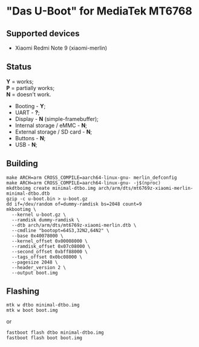 # "Das U-Boot" for MediaTek MT6768
## Supported devices
* Xiaomi Redmi Note 9 (xiaomi-merlin)

## Status
**Y** = works;\
**P** = partially works;\
**N** = doesn't work.

* Booting - **Y**;
* UART - **?**;
* Display - **N** (simple-framebuffer);
* Internal storage / eMMC - **N**;
* External storage / SD card - **N**;
* Buttons - **N**;
* USB - **N**;

## Building
```
make ARCH=arm CROSS_COMPILE=aarch64-linux-gnu- merlin_defconfig
make ARCH=arm CROSS_COMPILE=aarch64-linux-gnu- -j$(nproc)
mkdtboimg create minimal-dtbo.img arch/arm/dts/mt6769z-xiaomi-merlin-minimal-dtbo.dtb
gzip -c u-boot.bin > u-boot.gz
dd if=/dev/random of=dummy-ramdisk bs=2048 count=9
mkbootimg \
  --kernel u-boot.gz \
  --ramdisk dummy-ramdisk \
  --dtb arch/arm/dts/mt6769z-xiaomi-merlin.dtb \
  --cmdline "bootopt=64S3,32N2,64N2" \
  --base 0x40078000 \
  --kernel_offset 0x00008000 \
  --ramdisk_offset 0x07c08000 \
  --second_offset 0xbff88000 \
  --tags_offset 0x0bc08000 \
  --pagesize 2048 \
  --header_version 2 \
  --output boot.img
```

## Flashing
```
mtk w dtbo minimal-dtbo.img
mtk w boot boot.img
```
or
```
fastboot flash dtbo minimal-dtbo.img
fastboot flash boot boot.img
```
